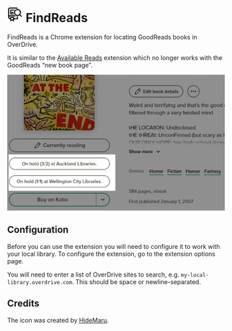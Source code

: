 # <img src="icons/128.png" height="36" alt="a magnifying glass on a book" /> FindReads

FindReads is a Chrome extension for locating GoodReads books in OverDrive.

It is similar to the [Available
Reads](https://chrome.google.com/webstore/detail/available-reads/gclnfffacbjpclfenjgefpfnafmjghhk?hl=en)
extension which no longer works with the GoodReads “new book page”.

![A screenshot of how the information appears in the GoodReads page.](screenshot.png)

## Configuration

Before you can use the extension you will need to configure it to work with your
local library. To configure the extension, go to the extension options page.

You will need to enter a list of OverDrive sites to search, e.g.
`my-local-library.overdrive.com`. This should be space or newline-separated.


## Credits

The icon was created by [HideMaru](https://www.flaticon.com/authors/hidemaru).

